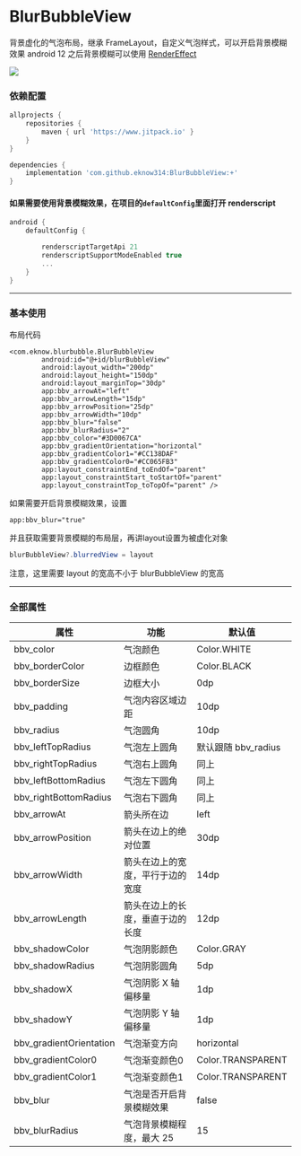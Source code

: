 # BlurBubbleView
背景虚化的气泡布局，继承 FrameLayout，自定义气泡样式，可以开启背景模糊效果
android 12 之后背景模糊可以使用 [RenderEffect](https://developer.android.google.cn/reference/android/graphics/RenderEffect?hl=en)

[![](https://jitpack.io/v/eknow314/BlurBubbleView.svg)](https://jitpack.io/#eknow314/BlurBubbleView)


### 依赖配置

```groovy
allprojects {
    repositories {
        maven { url 'https://www.jitpack.io' }
    }
}

dependencies {
    implementation 'com.github.eknow314:BlurBubbleView:+'
}
```

#### 如果需要使用背景模糊效果，在项目的`defaultConfig`里面打开 renderscript
```groovy
android {
    defaultConfig {

        renderscriptTargetApi 21
        renderscriptSupportModeEnabled true
        ...
    }
}
```

---

### 基本使用

布局代码
```
<com.eknow.blurbubble.BlurBubbleView
        android:id="@+id/blurBubbleView"
        android:layout_width="200dp"
        android:layout_height="150dp"
        android:layout_marginTop="30dp"
        app:bbv_arrowAt="left"
        app:bbv_arrowLength="15dp"
        app:bbv_arrowPosition="25dp"
        app:bbv_arrowWidth="10dp"
        app:bbv_blur="false"
        app:bbv_blurRadius="2"
        app:bbv_color="#3D0067CA"
        app:bbv_gradientOrientation="horizontal"
        app:bbv_gradientColor1="#CC138DAF"
        app:bbv_gradientColor0="#CC065FB3"
        app:layout_constraintEnd_toEndOf="parent"
        app:layout_constraintStart_toStartOf="parent"
        app:layout_constraintTop_toTopOf="parent" />
```

如果需要开启背景模糊效果，设置
```
app:bbv_blur="true"
```
并且获取需要背景模糊的布局层，再讲layout设置为被虚化对象
``` java
blurBubbleView?.blurredView = layout
```
注意，这里需要 layout 的宽高不小于 blurBubbleView 的宽高


---

### 全部属性

| 属性 | 功能 | 默认值 |
| --- | --- | --- |
| bbv_color | 气泡颜色 | Color.WHITE |
| bbv_borderColor | 边框颜色 | Color.BLACK |
| bbv_borderSize | 边框大小 | 0dp |
| bbv_padding | 气泡内容区域边距 | 10dp |
| bbv_radius | 气泡圆角 | 10dp |
| bbv_leftTopRadius | 气泡左上圆角 | 默认跟随 bbv_radius |
| bbv_rightTopRadius | 气泡右上圆角 | 同上 |
| bbv_leftBottomRadius | 气泡左下圆角 | 同上 |
| bbv_rightBottomRadius | 气泡右下圆角 | 同上 |
| bbv_arrowAt | 箭头所在边 | left |
| bbv_arrowPosition | 箭头在边上的绝对位置 | 30dp |
| bbv_arrowWidth | 箭头在边上的宽度，平行于边的宽度 | 14dp |
| bbv_arrowLength | 箭头在边上的长度，垂直于边的长度 | 12dp |
| bbv_shadowColor | 气泡阴影颜色 | Color.GRAY |
| bbv_shadowRadius | 气泡阴影圆角 | 5dp |
| bbv_shadowX | 气泡阴影 X 轴偏移量 | 1dp |
| bbv_shadowY | 气泡阴影 Y 轴偏移量 | 1dp |
| bbv_gradientOrientation | 气泡渐变方向 | horizontal |
| bbv_gradientColor0 | 气泡渐变颜色0 | Color.TRANSPARENT |
| bbv_gradientColor1 | 气泡渐变颜色1 | Color.TRANSPARENT |
| bbv_blur | 气泡是否开启背景模糊效果 | false |
| bbv_blurRadius | 气泡背景模糊程度，最大 25 | 15 |
